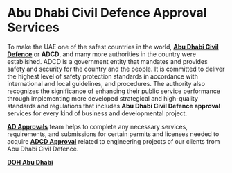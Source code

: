 # Abu Dhabi Civil Defence Approval Services
To make the UAE one of the safest countries in the world,  <a href="https://www.abudhabiapprovals.ae/services/abu-dhabi-civil-defence-approval" target="_blank"><b>Abu Dhabi Civil Defence</b></a> or <b>ADCD</b>, and many more authorities in the country were established. ADCD is a government entity that mandates and provides safety and security for the country and the people. It is committed to deliver the highest level of safety protection standards in accordance with international and local guidelines, and procedures. The authority also recognizes the significance of enhancing their public service performance through implementing more developed strategical and high-quality standards and regulations that includes <b>Abu Dhabi Civil Defence approval</b> services for every kind of business and developmental project.

<a href="https://www.abudhabiapprovals.ae/" target="_blank"><b>AD Approvals</b></a> team helps to complete any necessary services, requirements, and submissions for certain permits and licenses needed to acquire <a href="https://www.abudhabiapprovals.ae/services/abu-dhabi-civil-defence-approval" target="_blank"><b>ADCD Approval</b></a> related to engineering projects of our clients from Abu Dhabi Civil Defence.

<a href="https://www.abudhabiapprovals.ae/services/department-of-health-approval" target="_blank"><b>DOH Abu Dhabi</b></a>

